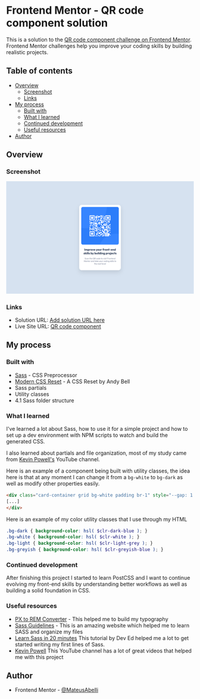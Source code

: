 # Frontend Mentor - QR code component solution

This is a solution to the [QR code component challenge on Frontend Mentor](https://www.frontendmentor.io/challenges/qr-code-component-iux_sIO_H). Frontend Mentor challenges help you improve your coding skills by building realistic projects. 

## Table of contents

- [Overview](#overview)
  - [Screenshot](#screenshot)
  - [Links](#links)
- [My process](#my-process)
  - [Built with](#built-with)
  - [What I learned](#what-i-learned)
  - [Continued development](#continued-development)
  - [Useful resources](#useful-resources)
- [Author](#author)

## Overview

### Screenshot

![](./screenshots/desktop-screenshot.png) 

### Links

- Solution URL: [Add solution URL here](https://your-solution-url.com)
- Live Site URL: [QR code component](https://mateusabelli.github.io/qr-code-component/)

## My process

### Built with


- [Sass](https://sass-lang.com/) - CSS Preprocessor
- [Modern CSS Reset](https://piccalil.li/blog/a-modern-css-reset/) - A CSS Reset by Andy Bell
- Sass partials
- Utility classes
- 4.1 Sass folder structure

### What I learned

I've learned a lot about Sass, how to use it for a simple project and how to set up a dev environment with NPM scripts to watch and build the generated CSS.

I also learned about partials and file organization, most of my study came from [Kevin Powell's](https://www.youtube.com/channel/UCJZv4d5rbIKd4QHMPkcABCw) YouTube channel.


Here is an example of a component being built with utility classes, the idea here is that at any moment I can change it from a ```bg-white``` to ```bg-dark``` as well as modify other properties easily.

```html
<div class="card-container grid bg-white padding br-1" style="--gap: 1.5rem;">
[...]
</div>
```
Here is an example of my color utility classes that I use through my HTML
```scss
.bg-dark { background-color: hsl( $clr-dark-blue ); }
.bg-white { background-color: hsl( $clr-white ); }
.bg-light { background-color: hsl( $clr-light-grey ); }
.bg-greyish { background-color: hsl( $clr-greyish-blue ); }
```

### Continued development

After finishing this project I started to learn PostCSS and I want to continue evolving my front-end skills by understanding better workflows as well as building a solid foundation in CSS.

### Useful resources

- [PX to REM Converter](https://nekocalc.com/px-to-rem-converter) - This helped me to build my typography
- [Sass Guidelines](https://sass-guidelin.es/) - This is an amazing website which helped me to learn SASS and organize my files
- [Learn Sass in 20 minutes](https://www.youtube.com/watch?v=Zz6eOVaaelI) This tutorial by Dev Ed helped me a lot to get started writing my first lines of Sass.
- [Kevin Powell](https://www.youtube.com/channel/UCJZv4d5rbIKd4QHMPkcABCw) This YouTube channel has a lot of great videos that helped me with this project 

## Author

- Frontend Mentor - [@MateusAbelli](https://www.frontendmentor.io/profile/MateusAbelli)